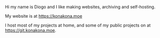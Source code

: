 Hi my name is Diogo and I like making websites, archiving and self-hosting.

My website is at <https://konakona.moe>

I host most of my projects at home, and some of my public projects on at <https://git.konakona.moe>.
